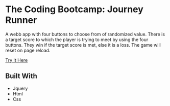 
# The Coding Bootcamp: Journey Runner

A webb app with four buttons to choose from of randomized value. There is a target score to which the player is trying to meet by using the four buttons. They win if the target score is met, else it is a loss. The game will reset on page reload. 

[Try It Here](https://emrening.github.io/week-4-game2/)

## Built With

* Jquery
* Html
* Css
 
